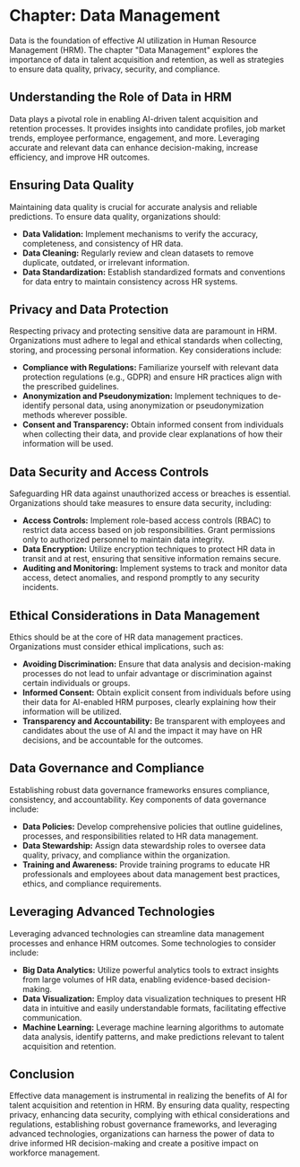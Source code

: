 Chapter: Data Management
========================

Data is the foundation of effective AI utilization in Human Resource Management (HRM). The chapter "Data Management" explores the importance of data in talent acquisition and retention, as well as strategies to ensure data quality, privacy, security, and compliance.

Understanding the Role of Data in HRM
-------------------------------------

Data plays a pivotal role in enabling AI-driven talent acquisition and retention processes. It provides insights into candidate profiles, job market trends, employee performance, engagement, and more. Leveraging accurate and relevant data can enhance decision-making, increase efficiency, and improve HR outcomes.

Ensuring Data Quality
---------------------

Maintaining data quality is crucial for accurate analysis and reliable predictions. To ensure data quality, organizations should:

* **Data Validation:** Implement mechanisms to verify the accuracy, completeness, and consistency of HR data.
* **Data Cleaning:** Regularly review and clean datasets to remove duplicate, outdated, or irrelevant information.
* **Data Standardization:** Establish standardized formats and conventions for data entry to maintain consistency across HR systems.

Privacy and Data Protection
---------------------------

Respecting privacy and protecting sensitive data are paramount in HRM. Organizations must adhere to legal and ethical standards when collecting, storing, and processing personal information. Key considerations include:

* **Compliance with Regulations:** Familiarize yourself with relevant data protection regulations (e.g., GDPR) and ensure HR practices align with the prescribed guidelines.
* **Anonymization and Pseudonymization:** Implement techniques to de-identify personal data, using anonymization or pseudonymization methods wherever possible.
* **Consent and Transparency:** Obtain informed consent from individuals when collecting their data, and provide clear explanations of how their information will be used.

Data Security and Access Controls
---------------------------------

Safeguarding HR data against unauthorized access or breaches is essential. Organizations should take measures to ensure data security, including:

* **Access Controls:** Implement role-based access controls (RBAC) to restrict data access based on job responsibilities. Grant permissions only to authorized personnel to maintain data integrity.
* **Data Encryption:** Utilize encryption techniques to protect HR data in transit and at rest, ensuring that sensitive information remains secure.
* **Auditing and Monitoring:** Implement systems to track and monitor data access, detect anomalies, and respond promptly to any security incidents.

Ethical Considerations in Data Management
-----------------------------------------

Ethics should be at the core of HR data management practices. Organizations must consider ethical implications, such as:

* **Avoiding Discrimination:** Ensure that data analysis and decision-making processes do not lead to unfair advantage or discrimination against certain individuals or groups.
* **Informed Consent:** Obtain explicit consent from individuals before using their data for AI-enabled HRM purposes, clearly explaining how their information will be utilized.
* **Transparency and Accountability:** Be transparent with employees and candidates about the use of AI and the impact it may have on HR decisions, and be accountable for the outcomes.

Data Governance and Compliance
------------------------------

Establishing robust data governance frameworks ensures compliance, consistency, and accountability. Key components of data governance include:

* **Data Policies:** Develop comprehensive policies that outline guidelines, processes, and responsibilities related to HR data management.
* **Data Stewardship:** Assign data stewardship roles to oversee data quality, privacy, and compliance within the organization.
* **Training and Awareness:** Provide training programs to educate HR professionals and employees about data management best practices, ethics, and compliance requirements.

Leveraging Advanced Technologies
--------------------------------

Leveraging advanced technologies can streamline data management processes and enhance HRM outcomes. Some technologies to consider include:

* **Big Data Analytics:** Utilize powerful analytics tools to extract insights from large volumes of HR data, enabling evidence-based decision-making.
* **Data Visualization:** Employ data visualization techniques to present HR data in intuitive and easily understandable formats, facilitating effective communication.
* **Machine Learning:** Leverage machine learning algorithms to automate data analysis, identify patterns, and make predictions relevant to talent acquisition and retention.

Conclusion
----------

Effective data management is instrumental in realizing the benefits of AI for talent acquisition and retention in HRM. By ensuring data quality, respecting privacy, enhancing data security, complying with ethical considerations and regulations, establishing robust governance frameworks, and leveraging advanced technologies, organizations can harness the power of data to drive informed HR decision-making and create a positive impact on workforce management.
